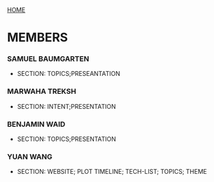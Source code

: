 [HOME](https://trekshcool.github.io/Ironman3/index)
# MEMBERS

### SAMUEL BAUMGARTEN
- SECTION: TOPICS;PRESEANTATION

### MARWAHA TREKSH
- SECTION: INTENT;PRESENTATION


### BENJAMIN WAID
- SECTION: TOPICS;PRESENTATION

### YUAN WANG
- SECTION: WEBSITE; PLOT TIMELINE; TECH-LIST; TOPICS; THEME

